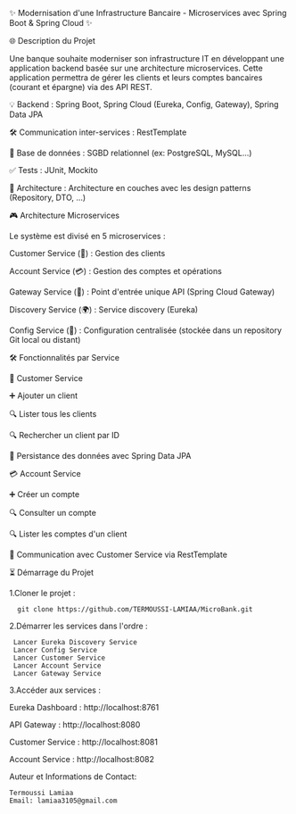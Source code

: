 ✨ Modernisation d'une Infrastructure Bancaire - Microservices avec Spring Boot & Spring Cloud ✨

🌐 Description du Projet

Une banque souhaite moderniser son infrastructure IT en développant une application backend basée sur une architecture microservices. Cette application permettra de gérer les clients et leurs comptes bancaires (courant et épargne) via des API REST.

💡 Backend : Spring Boot, Spring Cloud (Eureka, Config, Gateway), Spring Data JPA

🛠️ Communication inter-services : RestTemplate

📂 Base de données : SGBD relationnel (ex: PostgreSQL, MySQL...)

✅ Tests : JUnit, Mockito

🎨 Architecture : Architecture en couches avec les design patterns (Repository, DTO, ...)

🎮 Architecture Microservices

Le système est divisé en 5 microservices :

Customer Service (👤) : Gestion des clients

Account Service (💳) : Gestion des comptes et opérations

Gateway Service (🏡) : Point d'entrée unique API (Spring Cloud Gateway)

Discovery Service (🌍) : Service discovery (Eureka)

Config Service (📁) : Configuration centralisée (stockée dans un repository Git local ou distant)


🛠️ Fonctionnalités par Service

👤 Customer Service

➕ Ajouter un client

🔍 Lister tous les clients

🔍 Rechercher un client par ID

📂 Persistance des données avec Spring Data JPA

💳 Account Service

➕ Créer un compte

🔍 Consulter un compte

🔍 Lister les comptes d'un client

👤 Communication avec Customer Service via RestTemplate

⏳ Démarrage du Projet

1.Cloner le projet :

      git clone https://github.com/TERMOUSSI-LAMIAA/MicroBank.git
2.Démarrer les services dans l'ordre :

     Lancer Eureka Discovery Service
     Lancer Config Service
     Lancer Customer Service
     Lancer Account Service
     Lancer Gateway Service

3.Accéder aux services :

Eureka Dashboard : http://localhost:8761

API Gateway : http://localhost:8080

Customer Service : http://localhost:8081

Account Service : http://localhost:8082

Auteur et Informations de Contact:

    Termoussi Lamiaa 
    Email: lamiaa3105@gmail.com
